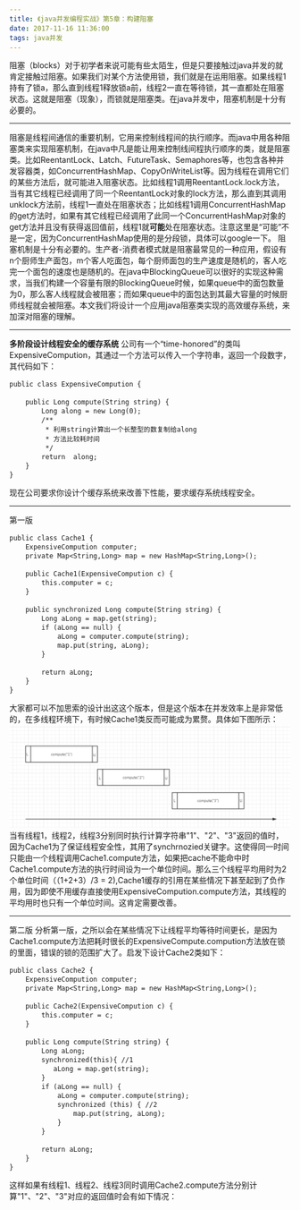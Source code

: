 ```yaml
---
title: 《java并发编程实战》第5章：构建阻塞
date: 2017-11-16 11:36:00
tags: java并发
---
```


阻塞（blocks）对于初学者来说可能有些太陌生，但是只要接触过java并发的就肯定接触过阻塞。如果我们对某个方法使用锁，我们就是在运用阻塞。如果线程1持有了锁a，那么直到线程1释放锁a前，线程2一直在等待锁，其一直都处在阻塞状态。这就是阻塞（现象），而锁就是阻塞类。在java并发中，阻塞机制是十分有必要的。
<!-- more  -->
***
阻塞是线程间通信的重要机制，它用来控制线程间的执行顺序。而java中用各种阻塞类来实现阻塞机制，在java中凡是能让用来控制线间程执行顺序的类，就是阻塞类。比如ReentantLock、Latch、FutureTask、Semaphores等，也包含各种并发容器类，如ConcurrentHashMap、CopyOnWriteList等。因为线程在调用它们的某些方法后，就可能进入阻塞状态。比如线程1调用ReentantLock.lock方法，当有其它线程已经调用了同一个ReentantLock对象的lock方法，那么直到其调用unklock方法前，线程1一直处在阻塞状态；比如线程1调用ConcurrentHashMap的get方法时，如果有其它线程已经调用了此同一个ConcurrentHashMap对象的get方法并且没有获得返回值前，线程1就**可能**处在阻塞状态。注意这里是“可能”不是一定，因为ConcurrentHashMap使用的是分段锁，具体可以google一下。
阻塞机制是十分有必要的。生产者-消费者模式就是阻塞最常见的一种应用，假设有n个厨师生产面包，m个客人吃面包，每个厨师面包的生产速度是随机的，客人吃完一个面包的速度也是随机的。在java中BlockingQueue可以很好的实现这种需求，当我们构建一个容量有限的BlockingQueue时候，如果queue中的面包数量为0，那么客人线程就会被阻塞；而如果queue中的面包达到其最大容量的时候厨师线程就会被阻塞。本文我们将设计一个应用java阻塞类实现的高效缓存系统，来加深对阻塞的理解。
***
**多阶段设计线程安全的缓存系统**
公司有一个“time-honored”的类叫ExpensiveCompution，其通过一个方法可以传入一个字符串，返回一个段数字，其代码如下：
```
public class ExpensiveCompution {

    public Long compute(String string) {
        Long along = new Long(0);
        /**
         * 利用string计算出一个长整型的数复制给along
    	 * 方法比较耗时间	
         */
        return  along;
    }
}
```
现在公司要求你设计个缓存系统来改善下性能，要求缓存系统线程安全。

***
第一版
```
public class Cache1 {
    ExpensiveCompution computer;
    private Map<String,Long> map = new HashMap<String,Long>();

    public Cache1(ExpensiveCompution c) {
        this.computer = c;
    }

    public synchronized Long compute(String string) {
        Long aLong = map.get(string);
        if (aLong == null) {
            aLong = computer.compute(string);
            map.put(string, aLong);
        }

        return aLong;
    }
}
```
大家都可以不加思索的设计出这这个版本，但是这个版本在并发效率上是非常低的，在多线程环境下，有时候Cache1类反而可能成为累赘。具体如下图所示：
![低并发的Cache1](https://github.com/aworker/aworker.github.io/raw/hexo/source/_posts/jcip-5/Cache1.png)
当有线程1，线程2，线程3分别同时执行计算字符串"1"、"2"、"3"返回的值时，因为Cache1为了保证线程安全性，其用了synchrnozied关键字。这使得同一时间只能由一个线程调用Cache1.compute方法，如果把cache不能命中时Cache1.compute方法的执行时间设为一个单位时间。那么三个线程平均用时为2个单位时间（（1+2+3）/3 = 2),Cache1缓存的引用在某些情况下甚至起到了负作用，因为即使不用缓存直接使用ExpensiveCompution.compute方法，其线程的平均用时也只有一个单位时间。这肯定需要改善。
***
第二版
分析第一版，之所以会在某些情况下让线程平均等待时间更长，是因为Cache1.compute方法把耗时很长的ExpensiveCompute.compution方法放在锁的里面，错误的锁的范围扩大了。启发下设计Cache2类如下：
```
public class Cache2 {
    ExpensiveCompution computer;
    private Map<String,Long> map = new HashMap<String,Long>();

    public Cache2(ExpensiveCompution c) {
        this.computer = c;
    }

    public Long compute(String string) {
        Long aLong;
        synchronized(this){ //1
           aLong = map.get(string);
        }
        if (aLong == null) {
            aLong = computer.compute(string);
            synchronized (this) { //2
                map.put(string, aLong);
            }
        }

        return aLong;
    }
}
```
这样如果有线程1、线程2、线程3同时调用Cache2.compute方法分别计算"1"、"2"、"3"对应的返回值时会有如下情况：


